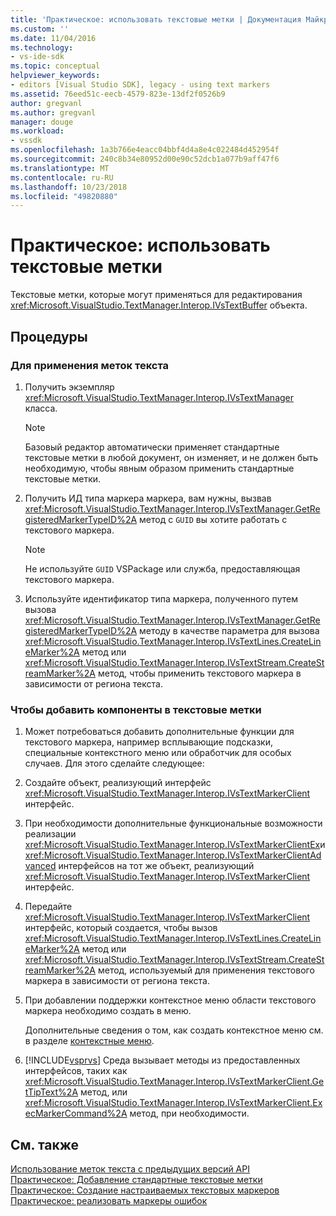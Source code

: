 ```yaml
---
title: 'Практическое: использовать текстовые метки | Документация Майкрософт'
ms.custom: ''
ms.date: 11/04/2016
ms.technology:
- vs-ide-sdk
ms.topic: conceptual
helpviewer_keywords:
- editors [Visual Studio SDK], legacy - using text markers
ms.assetid: 76eed51c-eecb-4579-823e-13df2f0526b9
author: gregvanl
ms.author: gregvanl
manager: douge
ms.workload:
- vssdk
ms.openlocfilehash: 1a3b766e4eacc04bbf4d4a8e4c022484d452954f
ms.sourcegitcommit: 240c8b34e80952d00e90c52dcb1a077b9aff47f6
ms.translationtype: MT
ms.contentlocale: ru-RU
ms.lasthandoff: 10/23/2018
ms.locfileid: "49820880"
---
```

# <a name="how-to-use-text-markers"></a>Практическое: использовать текстовые метки
Текстовые метки, которые могут применяться для редактирования <xref:Microsoft.VisualStudio.TextManager.Interop.IVsTextBuffer> объекта.  
  
## <a name="procedures"></a>Процедуры  
  
### <a name="to-apply-text-markers"></a>Для применения меток текста  
  
1.  Получить экземпляр <xref:Microsoft.VisualStudio.TextManager.Interop.IVsTextManager> класса.  
  
    > [!NOTE]
    >  Базовый редактор автоматически применяет стандартные текстовые метки в любой документ, он изменяет, и не должен быть необходимую, чтобы явным образом применить стандартные текстовые метки.  
  
2.  Получить ИД типа маркера маркера, вам нужны, вызвав <xref:Microsoft.VisualStudio.TextManager.Interop.IVsTextManager.GetRegisteredMarkerTypeID%2A> метод с `GUID` вы хотите работать с текстового маркера.  
  
    > [!NOTE]
    >  Не используйте `GUID` VSPackage или служба, предоставляющая текстового маркера.  
  
3.  Используйте идентификатор типа маркера, полученного путем вызова <xref:Microsoft.VisualStudio.TextManager.Interop.IVsTextManager.GetRegisteredMarkerTypeID%2A> методу в качестве параметра для вызова <xref:Microsoft.VisualStudio.TextManager.Interop.IVsTextLines.CreateLineMarker%2A> метод или <xref:Microsoft.VisualStudio.TextManager.Interop.IVsTextStream.CreateStreamMarker%2A> метод, чтобы применить текстового маркера в зависимости от региона текста.  
  
### <a name="to-add-features-to-text-markers"></a>Чтобы добавить компоненты в текстовые метки  
  
1. Может потребоваться добавить дополнительные функции для текстового маркера, например всплывающие подсказки, специальные контекстного меню или обработчик для особых случаев. Для этого сделайте следующее:  
  
2. Создайте объект, реализующий интерфейс <xref:Microsoft.VisualStudio.TextManager.Interop.IVsTextMarkerClient> интерфейс.  
  
3. При необходимости дополнительные функциональные возможности реализации <xref:Microsoft.VisualStudio.TextManager.Interop.IVsTextMarkerClientEx>и <xref:Microsoft.VisualStudio.TextManager.Interop.IVsTextMarkerClientAdvanced> интерфейсов на тот же объект, реализующий <xref:Microsoft.VisualStudio.TextManager.Interop.IVsTextMarkerClient> интерфейс.  
  
4. Передайте <xref:Microsoft.VisualStudio.TextManager.Interop.IVsTextMarkerClient> интерфейс, который создается, чтобы вызов <xref:Microsoft.VisualStudio.TextManager.Interop.IVsTextLines.CreateLineMarker%2A> метод или <xref:Microsoft.VisualStudio.TextManager.Interop.IVsTextStream.CreateStreamMarker%2A> метод, используемый для применения текстового маркера в зависимости от региона текста.  
  
5. При добавлении поддержки контекстное меню области текстового маркера необходимо создать в меню.  
  
    Дополнительные сведения о том, как создать контекстное меню см. в разделе [контекстные меню](../extensibility/context-menus.md).  
  
6. [!INCLUDE[vsprvs](../code-quality/includes/vsprvs_md.md)] Среда вызывает методы из предоставленных интерфейсов, таких как <xref:Microsoft.VisualStudio.TextManager.Interop.IVsTextMarkerClient.GetTipText%2A> метод, или <xref:Microsoft.VisualStudio.TextManager.Interop.IVsTextMarkerClient.ExecMarkerCommand%2A> метод, при необходимости.  
  
## <a name="see-also"></a>См. также  
 [Использование меток текста с предыдущих версий API](../extensibility/using-text-markers-with-the-legacy-api.md)   
 [Практическое: Добавление стандартные текстовые метки](../extensibility/how-to-add-standard-text-markers.md)   
 [Практическое: Создание настраиваемых текстовых маркеров](../extensibility/how-to-create-custom-text-markers.md)   
 [Практическое: реализовать маркеры ошибок](../extensibility/how-to-implement-error-markers.md)